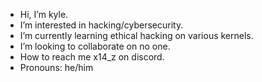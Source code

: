 -  Hi, I’m kyle.
-  I’m interested in hacking/cybersecurity.
-  I’m currently learning ethical hacking on various kernels.
-  I’m looking to collaborate on no one.
-  How to reach me x14_z on discord.
-  Pronouns: he/him
